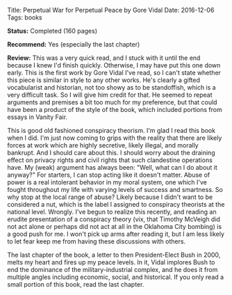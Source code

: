 Title: Perpetual War for Perpetual Peace by Gore Vidal
Date: 2016-12-06
Tags: books

**Status:** Completed (160 pages)

**Recommend:** Yes (especially the last chapter)

**Review:** This was a very quick read, and I stuck with it until the end because I knew I'd finish quickly. Otherwise, I 
may have put this one down early. This is the first work by Gore Vidal I've read, so I can't state whether this piece 
is similar in style to any other works. He's clearly a gifted vocabularist and historian, not too showy as to be 
standoffish, which is a very difficult task. So I will give him credit for that. He seemed to repeat arguments and 
premises a bit too much for my preference, but that could have been a product of the style of the book, which included 
portions from essays in Vanity Fair. 

This is good old fashioned conspiracy theorism. I'm glad I read this book when I did. I'm just now coming to grips 
with the reality that there are likely forces at work which are highly secretive, likely illegal, and morally 
bankrupt. And I should care about this. I should worry about the draining effect on privacy rights and civil rights 
that such clandestine operations have. My (weak) argument has always been: "Well, what can I do about it anyway?" For 
starters, I can stop acting like it doesn't matter. Abuse of power is a real intolerant behavior in my moral system, 
one which I've fought throughout my life with varying levels of success and smartness. So why stop at the local range 
of abuse? Likely because I didn't want to be considered a nut, which is the label I assigned to conspiracy theorists 
at the national level. Wrongly. I've begun to realize this recently, and reading an erudite presentation of a 
conspiracy theory (vix, that Timothy McVeigh did not act alone or perhaps did not act at all in the Oklahoma City 
bombing) is a good push for me. I won't pick up arms after reading it, but I am less likely to let fear keep me from 
having these discussions with others.

The last chapter of the book, a letter to then President-Elect Bush in 2000, melts my heart and fires up my peace 
levels. In it, Vidal implores Bush to end the dominance of the military-industrial complex, and he does it from 
multiple angles including economic, social, and historical. If you only read a small portion of this book, read the 
last chapter.   
